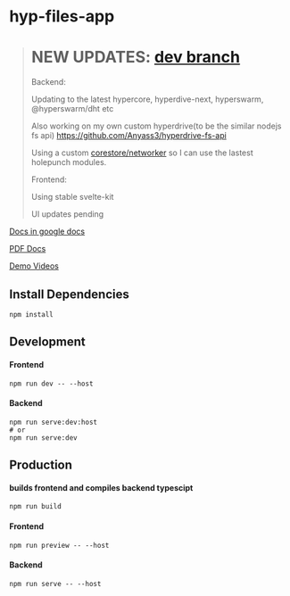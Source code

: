 # hyp-files-app

> # NEW UPDATES: [dev branch](https://github.com/Anyass3/hyp-files-app/tree/dev)
> 
> Backend:
>
> Updating to the latest hypercore, hyperdive-next, hyperswarm, @hyperswarm/dht etc
>
> Also working on my own custom hyperdrive(to be the similar nodejs fs api) https://github.com/Anyass3/hyperdrive-fs-api
>
> Using a custom [corestore/networker](https://github.com/Anyass3/corestore-networker) so I can use the lastest holepunch modules.
> 
> Frontend: 
> 
> Using stable svelte-kit
> 
> UI updates pending

[Docs in google docs](https://docs.google.com/document/d/1fQzMs1ykgv3G-BIaiCB6dKrJvlZtI-ckZUtxjJ_YwjQ/edit?usp=sharing)

[PDF Docs](https://abu.zetaseek.com/file/hyp-files-app.pdf?place=localhost-2f686f6d652f6162752f46696c65732f6879702d66696c65732d617070)

[Demo Videos](https://abu.zetaseek.com/?q=files%2Fhyp-files)

## Install Dependencies
```shell
npm install
```

## Development

#### Frontend

```shell
npm run dev -- --host
```

#### Backend

```shell
npm run serve:dev:host
# or
npm run serve:dev
```

## Production

#### builds frontend and compiles backend typescipt

```shell
npm run build
```

#### Frontend

```shell
npm run preview -- --host
```

#### Backend

```shell
npm run serve -- --host
```
